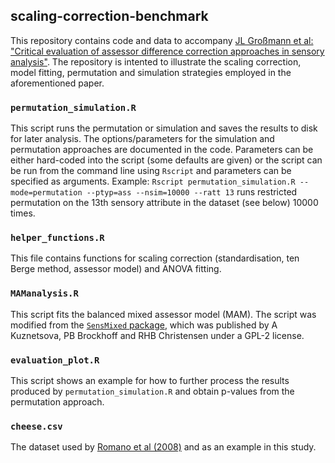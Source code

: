 ## scaling-correction-benchmark
This repository contains code and data to accompany [JL Großmann et al: "Critical evaluation of assessor difference correction approaches in sensory analysis"](https://doi.org/10.1016/j.foodqual.2022.104792). 
The repository is intented to illustrate the scaling correction, model fitting, permutation and simulation strategies employed in the aforementioned paper.

### `permutation_simulation.R`
This script runs the permutation or simulation and saves the results to disk for later analysis. 
The options/parameters for the simulation and permutation approaches are documented in the code. 
Parameters can be either hard-coded into the script (some defaults are given) or the script can be run from the command line using `Rscript` and parameters can be specified as arguments. 
Example: `Rscript permutation_simulation.R --mode=permutation --ptyp=ass --nsim=10000 --ratt 13` runs restricted permutation on the 13th sensory attribute in the dataset (see below) 10000 times. 

### `helper_functions.R`
This file contains functions for scaling correction (standardisation, ten Berge method, assessor model) and ANOVA fitting.

### `MAManalysis.R`
This script fits the balanced mixed assessor model (MAM). The script was modified from the [`SensMixed` package](https://cran.r-project.org/web/packages/SensMixed/index.html), which was published by A Kuznetsova, PB Brockhoff and RHB Christensen under a GPL-2 license. 

### `evaluation_plot.R`
This script shows an example for how to further process the results produced by `permutation_simulation.R` and obtain p-values from the permutation approach. 

### `cheese.csv`
The dataset used by [Romano et al (2008)](https://doi.org/10.1016/j.foodqual.2007.06.008) and as an example in this study. 

